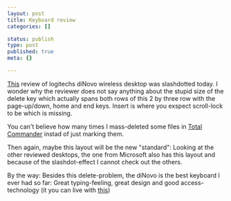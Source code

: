 ```yaml
---
layout: post
title: Keyboard review
categories: []

status: publish
type: post
published: true
meta: {}

---
```

<a href="http://www.pcmag.com/article2/0,4149,1436357,00.asp">This</a> review of logitechs diNovo wireless desktop was slashdotted today. I wonder why the reviewer does not say anything about the stupid size of the delete key which actually spans both rows of this 2 by three row with the page-up/down, home and end keys. Insert is where you exspect scroll-lock to be which is missing.

You can't believe how many times I mass-deleted some files in <a href="http://www.totalcommander.com">Total Commander</a> instad of just marking them.

Then again, maybe this layout will be the new "standard": Looking at the other reviewed desktops, the one from Microsoft also has this layout and because of the slashdot-effect I cannot check out the others.

By the way: Besides this delete-problem, the diNovo is the best keyboard I ever had so far: Great typing-feeling, great design and good access-technology (it you can live with <a href="http://www.gnegg.ch/archives/000078.html">this</a>)
